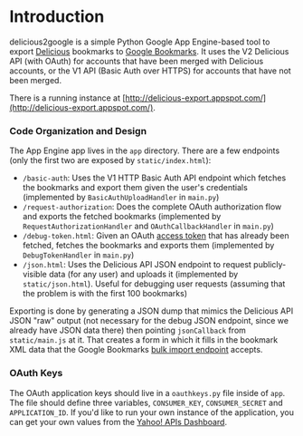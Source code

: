 Introduction
============

delicious2google is a simple Python Google App Engine-based tool to export [Delicious](http://www.delicious.com/) bookmarks to [Google Bookmarks](http://www.google.com/bookmarks). It uses the V2 Delicious API (with OAuth) for accounts that have been merged with Delicious accounts, or the V1 API (Basic Auth over HTTPS) for accounts that have not been merged.

There is a running instance at [http://delicious-export.appspot.com/](http://delicious-export.appspot.com/).

### Code Organization and Design

The App Engine app lives in the `app` directory. There are a few endpoints (only the first two are exposed by `static/index.html`):

* `/basic-auth`: Uses the V1 HTTP Basic Auth API endpoint which fetches the bookmarks and export them given the user's credentials (implemented by `BasicAuthUploadHandler` in `main.py`)
* `/request-authorization`: Does the complete OAuth authorization flow and exports the fetched bookmarks (implemented by `RequestAuthorizationHandler` and `OAuthCallbackHandler` in `main.py`)
* `/debug-token.html`: Given an OAuth [access token](http://tools.ietf.org/html/rfc5849#section-2.3) that has already been fetched, fetches the bookmarks and exports them (implemented by `DebugTokenHandler` in `main.py`)
* `/json.html`: Uses the Delicious API JSON endpoint to request publicly-visible data (for any user) and uploads it (implemented by `static/json.html`). Useful for debugging user requests (assuming that the problem is with the first 100 bookmarks)

Exporting is done by generating a JSON dump that mimics the Delicious API JSON "raw" output (not necessary for the debug JSON endpoint, since we already have JSON data there) then pointing `jsonCallback` from `static/main.js` at it. That creates a form in which it fills in the bookmark XML data that the Google Bookmarks [bulk import endpoint](https://www.google.com/bookmarks/mark?op=upload) accepts.

### OAuth Keys

The OAuth application keys should live in a `oauthkeys.py` file inside of `app`. The file should define three variables, `CONSUMER_KEY`, `CONSUMER_SECRET` and `APPLICATION_ID`. If you'd like to run your own instance of the application, you can get your own values from the [Yahoo! APIs Dashboard](https://developer.apps.yahoo.com/dashboard/createKey.html).
